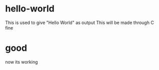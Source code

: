 # hello-world
This is used to give "Hello World" as output
This will be made through C
fine 
# good
now its working
